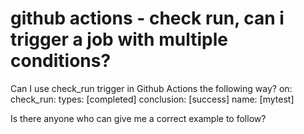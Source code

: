 
# github actions - check run, can i trigger a job with multiple conditions?

Can I use check_run trigger in Github Actions the following way?
  on:
     check_run:
       types: [completed]
       conclusion: [success]
       name: [mytest]

Is there anyone who can give me a correct example to follow?

        